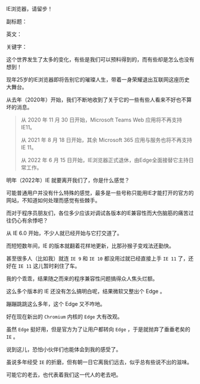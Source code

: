IE浏览器，请留步！

副标题：

英文：

关键字：



这个世界发生了太多的变化，有些是我们可以预料得到的，而有些却是怎么也没有想到！

现年25岁的IE浏览器即将告别它的璀璨人生，带着一身荣耀退出互联网这座历史大舞台。

从去年（2020年）开始，我们不断地收到了关于它的一些有些人看来不好也不算坏的消息。



> 从 2020 年 11 月 30 日开始，Microsoft Teams Web 应用将不再支持 IE11。
>
> 从 2021 年 8 月 18 日开始，其余 Microsoft 365 应用与服务也将不再支持 IE 11。
>
> 从 2022 年 6 月 15 日开始，IE浏览器正式退休，由Edge全面接替它主持日常工作。



明年（2022年）IE 就要离开我们了，你是什么感觉？

可能普通用户并没有什么特殊的感觉，最多是一些号称只能用IE才能打开的官方的网站，不知道如何处理而感觉有些棘手。

而对于程序员朋友们，各位多少应该对调试各版本的IE兼容性而大伤脑筋的痛苦过往仍心有余悸吧？

从 IE 6.0 开始，不少人就已经开始与它打交道了。

而短短数年间，IE 的版本就翻着花样地更新，比那孙猴子变戏法还勤快。

甚至很多人（比如我）就连 `IE 9` 和 `IE 10` 都没用过就已经直接上手 `IE 11` 了，还好在 `IE 11` 这儿暂时刹住了车。

我的个乖乖，结果随之而来的程序兼容性问题搞得众人焦头烂额。

这么多个版本的 IE 还没有怎么搞明白呢，结果微软又整出个 Edge 。

蹦蹦跳跳这么多年，这个 Edge 又不咋地。

好在现在新出的 `Chromium` 内核的 `Edge` 大有改观。

虽然 `Edge` 挺好用，但是官方为了让用户都转向 `Edge` ，于是就抛弃了垂垂老矣的 `IE` 。



说到这儿，恐怕小伙伴们也能体会到我的感受了。

虽说多年经受 `IE` 的折磨，但有朝一日它离我们远去，似乎总有些说不出的滋味。

可能它的老去，也代表着我们这一代人的老去吧。

